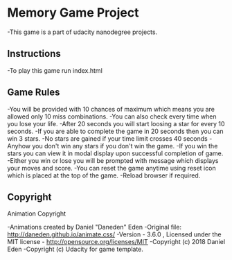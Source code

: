 # Memory Game Project
-This game is a part of udacity nanodegree projects.

## Instructions

-To play this game run index.html

## Game Rules

-You will be provided with 10 chances of maximum which means you are allowed only 10 miss combinations.
-You can also check every time when you lose your life.
-After 20 seconds you will start loosing a star for every 10 seconds.
-If you are able to complete the game in 20 seconds then you can win 3 stars.
-No stars are gained if your time limit crosses 40 seconds
-Anyhow you don't win any stars if you don't win the game.
-If you win the stars you can view it in modal display upon successful completion of game.
-Either you win or lose you will be prompted with message which displays your moves and score.
-You can reset the game anytime using reset icon which is placed at the top of the game.
-Reload browser if required.

## Copyright
Animation Copyright

-Animations created by Daniel "Daneden" Eden
-Original file: http://daneden.github.io/animate.css/
-Version - 3.6.0 , Licensed under the MIT license - http://opensource.org/licenses/MIT
-Copyright (c) 2018 Daniel Eden
-Copyright (c) Udacity for game template.

